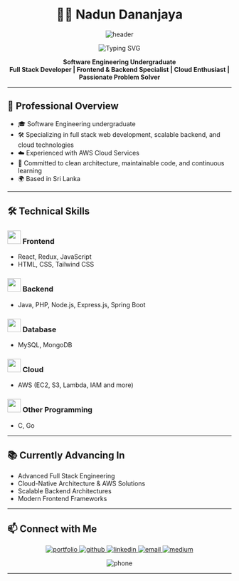 <h1 align="center">👨‍💻 Nadun Dananjaya</h1>

<p align="center">
  <img src="https://capsule-render.vercel.app/api?type=rect&color=0:181818,100:23272f&height=120&section=header&text=Welcome%20to%20My%20Coding%20Lab&fontColor=fff&fontSize=32&animation=fadeIn&background=glassy" alt="header"/>
</p>

<p align="center">
  <img src="https://readme-typing-svg.demolab.com?font=Fira+Code&pause=1000&color=00D8FF&center=true&width=600&lines=Turning+ideas+into+robust+software+solutions.;Crafting+clean%2C+efficient+code+with+modern+tools.;Building+the+future%2C+one+feature+at+a+time." alt="Typing SVG" />
</p>

<p align="center">
  <b>Software Engineering Undergraduate<br>
  Full Stack Developer | Frontend & Backend Specialist | Cloud Enthusiast | Passionate Problem Solver</b>
</p>

---

## 🏢 Professional Overview

- 🎓 Software Engineering undergraduate
- 🛠️ Specializing in full stack web development, scalable backend, and cloud technologies
- ☁️ Experienced with AWS Cloud Services
- 🚀 Committed to clean architecture, maintainable code, and continuous learning
- 🌍 Based in Sri Lanka

---

## 🛠️ Technical Skills

### <img src="https://skillicons.dev/icons?i=react,redux,js,html,css,tailwind&theme=dark" height="30"/> **Frontend**
- React, Redux, JavaScript
- HTML, CSS, Tailwind CSS

### <img src="https://skillicons.dev/icons?i=java,php,nodejs,express,spring&theme=dark" height="30"/> **Backend**
- Java, PHP, Node.js, Express.js, Spring Boot

### <img src="https://skillicons.dev/icons?i=mysql,mongodb&theme=dark" height="30"/> **Database**
- MySQL, MongoDB

### <img src="https://skillicons.dev/icons?i=aws&theme=dark" height="30"/> **Cloud**
- AWS (EC2, S3, Lambda, IAM and more)

### <img src="https://skillicons.dev/icons?i=c,go&theme=dark" height="30"/> **Other Programming**
- C, Go

---

## 📚 Currently Advancing In

- Advanced Full Stack Engineering
- Cloud-Native Architecture & AWS Solutions
- Scalable Backend Architectures
- Modern Frontend Frameworks

---

## 📫 Connect with Me

<p align="center">
  <a href="https://portfolio-new-git-main-wgnaduns-projects.vercel.app/" target="_blank">
    <img src="https://img.shields.io/badge/Portfolio-23272f?style=for-the-badge&logo=vercel&logoColor=white" alt="portfolio" />
  </a>
  <a href="https://github.com/wgnadun" target="_blank">
    <img src="https://img.shields.io/badge/GitHub-23272f?style=for-the-badge&logo=github&logoColor=white" alt="github" />
  </a>
  <a href="https://www.linkedin.com/in/nadun-dananjaya-8bb552296/" target="_blank">
    <img src="https://img.shields.io/badge/LinkedIn-23272f?style=for-the-badge&logo=linkedin&logoColor=white" alt="linkedin" />
  </a>
  <a href="mailto:wgnadundananjaya@gmail.com" target="_blank">
    <img src="https://img.shields.io/badge/Email-23272f?style=for-the-badge&logo=gmail&logoColor=white" alt="email" />
  </a>
  <a href="https://medium.com/@wgnadundananjaya" target="_blank">
    <img src="https://img.shields.io/badge/Medium-23272f?style=for-the-badge&logo=medium&logoColor=white" alt="medium" />
  </a>
</p>

<p align="center">
  <img src="https://img.shields.io/badge/Phone-94%20740056634-23272f?style=flat-square&logo=phone&logoColor=white" alt="phone" />
</p>

---
